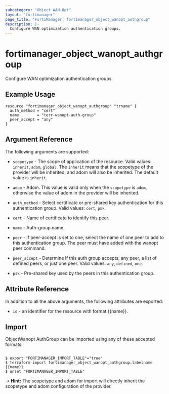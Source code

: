 ```yaml
---
subcategory: "Object WAN-Opt"
layout: "fortimanager"
page_title: "FortiManager: fortimanager_object_wanopt_authgroup"
description: |-
  Configure WAN optimization authentication groups.
---
```


# fortimanager_object_wanopt_authgroup
Configure WAN optimization authentication groups.

## Example Usage

```hcl
resource "fortimanager_object_wanopt_authgroup" "trname" {
  auth_method = "cert"
  name        = "terr-wanopt-auth-group"
  peer_accept = "any"
}
```

## Argument Reference


The following arguments are supported:

* `scopetype` - The scope of application of the resource. Valid values: `inherit`, `adom`, `global`. The `inherit` means that the scopetype of the provider will be inherited, and adom will also be inherited. The default value is `inherit`.
* `adom` - Adom. This value is valid only when the `scopetype` is `adom`, otherwise the value of adom in the provider will be inherited.

* `auth_method` - Select certificate or pre-shared key authentication for this authentication group. Valid values: `cert`, `psk`.

* `cert` - Name of certificate to identify this peer.
* `name` - Auth-group name.
* `peer` - If peer-accept is set to one, select the name of one peer to add to this authentication group. The peer must have added with the wanopt peer command.
* `peer_accept` - Determine if this auth group accepts, any peer, a list of defined peers, or just one peer. Valid values: `any`, `defined`, `one`.

* `psk` - Pre-shared key used by the peers in this authentication group.


## Attribute Reference

In addition to all the above arguments, the following attributes are exported:
* `id` - an identifier for the resource with format {{name}}.

## Import

ObjectWanopt AuthGroup can be imported using any of these accepted formats:
```

$ export "FORTIMANAGER_IMPORT_TABLE"="true"
$ terraform import fortimanager_object_wanopt_authgroup.labelname {{name}}
$ unset "FORTIMANAGER_IMPORT_TABLE"
```
-> **Hint:** The scopetype and adom for import will directly inherit the scopetype and adom configuration of the provider.
